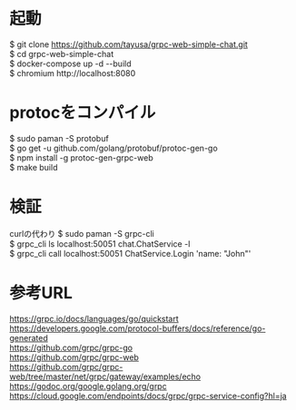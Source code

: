 # 起動
$ git clone https://github.com/tayusa/grpc-web-simple-chat.git  
$ cd grpc-web-simple-chat  
$ docker-compose up -d --build  
$ chromium http://localhost:8080  

# protocをコンパイル
$ sudo paman -S protobuf  
$ go get -u github.com/golang/protobuf/protoc-gen-go  
$ npm install -g protoc-gen-grpc-web  
$ make build

# 検証
curlの代わり
$ sudo paman -S grpc-cli  
$ grpc_cli ls localhost:50051 chat.ChatService -l  
$ grpc_cli call localhost:50051 ChatService.Login 'name: "John"'  

# 参考URL
https://grpc.io/docs/languages/go/quickstart  
https://developers.google.com/protocol-buffers/docs/reference/go-generated  
https://github.com/grpc/grpc-go  
https://github.com/grpc/grpc-web  
https://github.com/grpc/grpc-web/tree/master/net/grpc/gateway/examples/echo  
https://godoc.org/google.golang.org/grpc  
https://cloud.google.com/endpoints/docs/grpc/grpc-service-config?hl=ja  
